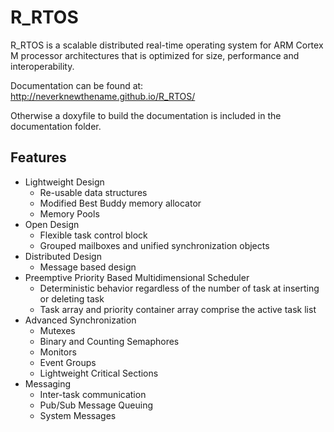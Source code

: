 # R_RTOS #

R_RTOS is a scalable distributed real-time operating system for ARM Cortex M processor architectures that is optimized for size, performance and interoperability.

Documentation can be found at: 
http://neverknewthename.github.io/R_RTOS/

Otherwise a doxyfile to build the documentation is included in the documentation folder.


## Features ##
* Lightweight Design
  * Re-usable data structures
  * Modified Best Buddy memory allocator
  * Memory Pools
* Open Design 
  * Flexible task control block
  * Grouped mailboxes and unified synchronization objects
* Distributed Design
  * Message based design
* Preemptive Priority Based Multidimensional Scheduler
  * Deterministic behavior regardless of the number of task at inserting or deleting task
  * Task array and priority container array comprise the active task list
* Advanced Synchronization
  * Mutexes
  * Binary and Counting Semaphores
  * Monitors
  * Event Groups
  * Lightweight Critical Sections
* Messaging 
  * Inter-task communication
  * Pub/Sub Message Queuing
  * System Messages
